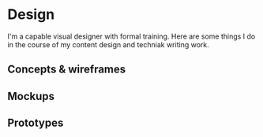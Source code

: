 # Design
I'm a capable visual designer with formal training. Here are some things I do in the course of my content design and techniak writing work.

## Concepts & wireframes

## Mockups

## Prototypes
